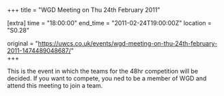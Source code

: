 +++
title = "WGD Meeting on Thu 24th February 2011"

[extra]
time = "18:00:00"
end_time = "2011-02-24T19:00:00Z"
location = "S0.28"

original = "https://uwcs.co.uk/events/wgd-meeting-on-thu-24th-february-2011-1474489048687/"    
+++

This is the event in which the teams for the 48hr competition will be decided. If you want to compete, you ned to be a member of WGD and attend this meeting to join a team.

